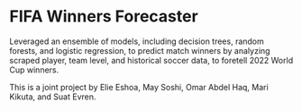 # FIFA Winners Forecaster
Leveraged an ensemble of models, including decision trees, random forests, and logistic regression, to predict match winners by
analyzing scraped player, team level, and historical soccer data, to foretell 2022 World Cup winners.

This is a joint project by Elie Eshoa, May Soshi, Omar Abdel Haq, Mari Kikuta, and Suat Evren.
